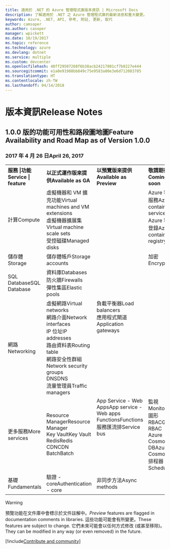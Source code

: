 ```yaml
---
title: 適用於 .NET 的 Azure 管理程式庫版本資訊 | Microsoft Docs
description: 了解適用於 .NET 之 Azure 管理程式庫的最新消息和重大變更。
keywords: Azure, .NET, API, 參考, 附註, 更新, 取代
author: camsoper
ms.author: casoper
manager: wpickett
ms.date: 10/19/2017
ms.topic: reference
ms.technology: azure
ms.devlang: dotnet
ms.service: multiple
ms.custom: devcenter
ms.openlocfilehash: 48ff29507268f6b38acb24217801cf7b0227e444
ms.sourcegitcommit: e1a0e91988bb849c75e9583a80e3e6d712083785
ms.translationtype: HT
ms.contentlocale: zh-TW
ms.lasthandoff: 04/14/2018
---
```

# <a name="release-notes"></a><span data-ttu-id="a624d-104">版本資訊</span><span class="sxs-lookup"><span data-stu-id="a624d-104">Release Notes</span></span> 

## <a name="feature-availability-and-road-map-as-of-version-100"></a><span data-ttu-id="a624d-105">1.0.0 版的功能可用性和路段圖地圖</span><span class="sxs-lookup"><span data-stu-id="a624d-105">Feature Availability and Road Map as of Version 1.0.0</span></span> ##
### <a name="april-26-2017"></a><span data-ttu-id="a624d-106">2017 年 4 月 26 日</span><span class="sxs-lookup"><span data-stu-id="a624d-106">April 26, 2017</span></span>

<table>
  <tr>
    <th align="left"><span data-ttu-id="a624d-107">服務 |功能</span><span class="sxs-lookup"><span data-stu-id="a624d-107">Service | feature</span></span></th>
    <th align="left"><span data-ttu-id="a624d-108">以正式運作版來提供</span><span class="sxs-lookup"><span data-stu-id="a624d-108">Available as GA</span></span></th>
    <th align="left"><span data-ttu-id="a624d-109">以預覽版來提供</span><span class="sxs-lookup"><span data-stu-id="a624d-109">Available as Preview</span></span></th>
    <th align="left"><span data-ttu-id="a624d-110">敬請期待</span><span class="sxs-lookup"><span data-stu-id="a624d-110">Coming soon</span></span></th>
  </tr>
  <tr>
    <td><span data-ttu-id="a624d-111">計算</span><span class="sxs-lookup"><span data-stu-id="a624d-111">Compute</span></span></td>
    <td><span data-ttu-id="a624d-112">虛擬機器和 VM 擴充功能</span><span class="sxs-lookup"><span data-stu-id="a624d-112">Virtual machines and VM extensions</span></span><br><span data-ttu-id="a624d-113">虛擬機器擴展集</span><span class="sxs-lookup"><span data-stu-id="a624d-113">Virtual machine scale sets</span></span><br><span data-ttu-id="a624d-114">受控磁碟</span><span class="sxs-lookup"><span data-stu-id="a624d-114">Managed disks</span></span></td>
    <td></td>
    <td valign="top"><span data-ttu-id="a624d-115">Azure 容器服務</span><span class="sxs-lookup"><span data-stu-id="a624d-115">Azure container services</span></span><br><span data-ttu-id="a624d-116">Azure 容器登錄</span><span class="sxs-lookup"><span data-stu-id="a624d-116">Azure container registry</span></span></td>
  </tr>
  <tr>
    <td><span data-ttu-id="a624d-117">儲存體</span><span class="sxs-lookup"><span data-stu-id="a624d-117">Storage</span></span></td>
    <td><span data-ttu-id="a624d-118">儲存體帳戶</span><span class="sxs-lookup"><span data-stu-id="a624d-118">Storage accounts</span></span></td>
    <td></td>
    <td><span data-ttu-id="a624d-119">加密</span><span class="sxs-lookup"><span data-stu-id="a624d-119">Encryption</span></span></td>
  </tr>
  <tr>
    <td><span data-ttu-id="a624d-120">SQL Database</span><span class="sxs-lookup"><span data-stu-id="a624d-120">SQL Database</span></span></td>
    <td><span data-ttu-id="a624d-121">資料庫</span><span class="sxs-lookup"><span data-stu-id="a624d-121">Databases</span></span><br><span data-ttu-id="a624d-122">防火牆</span><span class="sxs-lookup"><span data-stu-id="a624d-122">Firewalls</span></span><br><span data-ttu-id="a624d-123">彈性集區</span><span class="sxs-lookup"><span data-stu-id="a624d-123">Elastic pools</span></span></td>
    <td></td>
    <td valign="top"></td>
  </tr>
  <tr>
    <td><span data-ttu-id="a624d-124">網路</span><span class="sxs-lookup"><span data-stu-id="a624d-124">Networking</span></span></td>
    <td><span data-ttu-id="a624d-125">虛擬網路</span><span class="sxs-lookup"><span data-stu-id="a624d-125">Virtual networks</span></span><br><span data-ttu-id="a624d-126">網路介面</span><span class="sxs-lookup"><span data-stu-id="a624d-126">Network interfaces</span></span><br><span data-ttu-id="a624d-127">IP 位址</span><span class="sxs-lookup"><span data-stu-id="a624d-127">IP addresses</span></span><br><span data-ttu-id="a624d-128">路由資料表</span><span class="sxs-lookup"><span data-stu-id="a624d-128">Routing table</span></span><br><span data-ttu-id="a624d-129">網路安全性群組</span><span class="sxs-lookup"><span data-stu-id="a624d-129">Network security groups</span></span><br><span data-ttu-id="a624d-130">DNS</span><span class="sxs-lookup"><span data-stu-id="a624d-130">DNS</span></span><br><span data-ttu-id="a624d-131">流量管理員</span><span class="sxs-lookup"><span data-stu-id="a624d-131">Traffic managers</span></span></td>
    <td valign="top"><span data-ttu-id="a624d-132">負載平衡器</span><span class="sxs-lookup"><span data-stu-id="a624d-132">Load balancers</span></span><br><span data-ttu-id="a624d-133">應用程式閘道</span><span class="sxs-lookup"><span data-stu-id="a624d-133">Application gateways</span></span></td>
    <td valign="top"></td>
  </tr>
  <tr>
    <td><span data-ttu-id="a624d-134">更多服務</span><span class="sxs-lookup"><span data-stu-id="a624d-134">More services</span></span></td>
    <td><span data-ttu-id="a624d-135">Resource Manager</span><span class="sxs-lookup"><span data-stu-id="a624d-135">Resource Manager</span></span><br><span data-ttu-id="a624d-136">Key Vault</span><span class="sxs-lookup"><span data-stu-id="a624d-136">Key Vault</span></span><br><span data-ttu-id="a624d-137">Redis</span><span class="sxs-lookup"><span data-stu-id="a624d-137">Redis</span></span><br><span data-ttu-id="a624d-138">CDN</span><span class="sxs-lookup"><span data-stu-id="a624d-138">CDN</span></span><br><span data-ttu-id="a624d-139">Batch</span><span class="sxs-lookup"><span data-stu-id="a624d-139">Batch</span></span></td>
    <td valign="top"><span data-ttu-id="a624d-140">App Service - Web Apps</span><span class="sxs-lookup"><span data-stu-id="a624d-140">App service - Web apps</span></span><br><span data-ttu-id="a624d-141">Functions</span><span class="sxs-lookup"><span data-stu-id="a624d-141">Functions</span></span><br><span data-ttu-id="a624d-142">服務匯流排</span><span class="sxs-lookup"><span data-stu-id="a624d-142">Service bus</span></span></td>
    <td valign="top"><span data-ttu-id="a624d-143">監視</span><span class="sxs-lookup"><span data-stu-id="a624d-143">Monitor</span></span><br><span data-ttu-id="a624d-144">圖形 RBAC</span><span class="sxs-lookup"><span data-stu-id="a624d-144">Graph RBAC</span></span><br><span data-ttu-id="a624d-145">Azure Cosmos DB</span><span class="sxs-lookup"><span data-stu-id="a624d-145">Azure Cosmos DB</span></span><br><span data-ttu-id="a624d-146">排程器</span><span class="sxs-lookup"><span data-stu-id="a624d-146">Scheduler</span></span></td>
  </tr>
  <tr>
    <td><span data-ttu-id="a624d-147">基礎</span><span class="sxs-lookup"><span data-stu-id="a624d-147">Fundamentals</span></span></td>
    <td><span data-ttu-id="a624d-148">驗證 - core</span><span class="sxs-lookup"><span data-stu-id="a624d-148">Authentication - core</span></span></td>
    <td><span data-ttu-id="a624d-149">非同步方法</span><span class="sxs-lookup"><span data-stu-id="a624d-149">Async methods</span></span></td>
    <td valign="top"></td>
  </tr>
</table>

> [!WARNING] 
> <span data-ttu-id="a624d-150">預覽功能在文件庫中會標示於文件註解中。</span><span class="sxs-lookup"><span data-stu-id="a624d-150">*Preview* features are flagged in documentation comments in libraries.</span></span> <span data-ttu-id="a624d-151">這些功能可能會有所變更。</span><span class="sxs-lookup"><span data-stu-id="a624d-151">These features are subject to change.</span></span> <span data-ttu-id="a624d-152">它們未來可能會以任何方式修改 (或甚至移除)。</span><span class="sxs-lookup"><span data-stu-id="a624d-152">They can be modified in any way (or even removed) in the future.</span></span>

[!include[Contribute and community](includes/contribute.md)]
